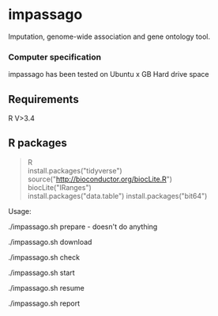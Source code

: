 # impassago
Imputation, genome-wide association and gene ontology tool.


### Computer specification
impassago has been tested on Ubuntu 
x GB Hard drive space

## Requirements
R V>3.4

## R packages
> R  
> install.packages("tidyverse")  
> source("http://bioconductor.org/biocLite.R")  
> biocLite("IRanges")  
> install.packages("data.table")
> install.packages("bit64")


Usage:

./impassago.sh prepare  - doesn't do anything  

./impassago.sh download

./impassago.sh check

./impassago.sh start

./impassago.sh resume

./impassago.sh report
